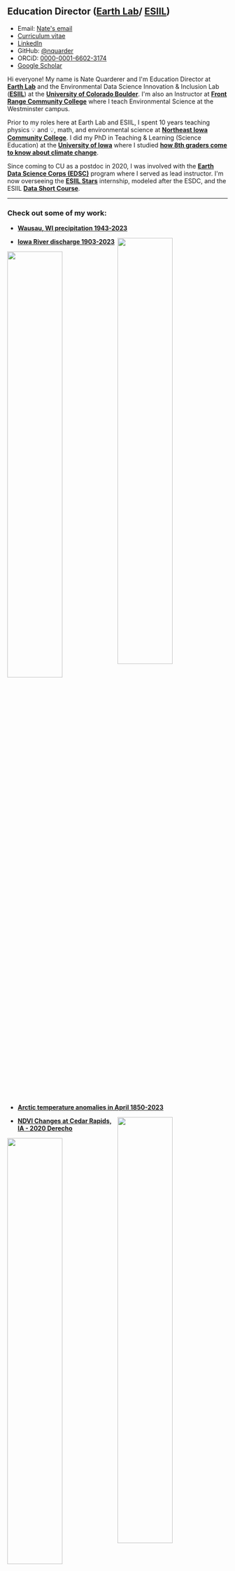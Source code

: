<!--
## HERE ARE OTHER IMAGES TO USE ##
<img style="float: right;" src="https://earthlab.colorado.edu/sites/default/files/styles/square_med/public/media/image/profile.png?itok=81I5qGge" width="125" height="125">

***

![Nate's profile photo](/img/profile.png)

<img style="float: right;" src="img/profile.png" width="25%">
-->

## Education Director ([Earth Lab](https://earthlab.colorado.edu/our-team/nathan-quarderer)/ [ESIIL](https://esiil.org/our-team))
* Email: <a href="mailto:naqu1888@colorado.edu">Nate's email</a>
* <a href="https://docs.google.com/document/d/1UZNcXSnRnsQ-Uz3WoSa-JrKID7YULzRT/edit?usp=sharing&ouid=114384468148649901473&rtpof=true&sd=true" target="_blank">Curriculum vitae</a>
* <a href="https://www.linkedin.com/in/nathan-quarderer-69726b191/" target="_blank">LinkedIn</a>
* GitHub: <a href="https://github.com/nquarder" target="_blank">@nquarder</a>
* ORCiD: <a href="https://orcid.org/0000-0001-6602-3174" target="_blank">0000-0001-6602-3174</a>
* <a href="https://scholar.google.com/citations?user=JmH0MMIAAAAJ&hl=en&authuser=1" target="_blank">Google Scholar</a>

Hi everyone! My name is Nate Quarderer and I'm Education Director at <a href="https://earthlab.colorado.edu/" target="_blank">**Earth Lab**</a> and the Environmental Data Science Innovation & Inclusion Lab (<a href="https://esiil.org/" target="_blank">**ESIIL**</a>) at the <a href="https://www.colorado.edu/" target="_blank">**University of Colorado Boulder**</a>. I'm also an Instructor at <a href="https://www.frontrange.edu/index.html" target="_blank">**Front Range Community College**</a> where I teach Environmental Science at the Westminster campus. 

Prior to my roles here at Earth Lab and ESIIL, I spent 10 years teaching physics :bulb: and 💡, math, and environmental science at <a href="https://www.nicc.edu/" target="_blank">**Northeast Iowa Community College**</a>. I did my PhD in Teaching & Learning (Science Education) at the <a href="https://www.uiowa.edu/" target="_blank">**University of Iowa**</a> where I studied <a href="https://iro.uiowa.edu/esploro/outputs/9983949497702771?institution=01IOWA_INST&skipUsageReporting=true&recordUsage=false" target="_blank">**how 8th graders come to know about climate change**</a>. 

Since coming to CU as a postdoc in 2020, I was involved with the <a href="https://earthlab.colorado.edu/edsc" target="_blank">**Earth Data Science Corps (EDSC)**</a> program where I served as lead instructor. I'm now overseeing the <a href="https://esiil.org/esiil-stars" target="_blank">**ESIIL Stars**</a> internship, modeled after the ESDC, and the ESIIL <a href="https://esiil.org/data-short-course" target="_blank">**Data Short Course**</a>.

***

### Check out some of my work:
* [**Wausau, WI precipitation 1943-2023**](https://nquarder.github.io/notebooks/wausau-precip.html)
<img style="float: right;" src="/img/wausau-precip.png" height="50%">

* [**Iowa River discharge 1903-2023**](https://nquarder.github.io/notebooks/08-iowa-flood.html)
<img style="float: right;" src="/img/ia-river-discharge.png" height="50%">

* [**Arctic temperature anomalies in April 1850-2023**](https://nquarder.github.io/notebooks/arctic-temp-april.html)
<img style="float: right;" src="/img/arctic-temperature-anomaly.png" height="50%">

* [**NDVI Changes at Cedar Rapids, IA - 2020 Derecho**](https://github.com/nquarder/nquarder.github.io/blob/main/notebooks/cr-derecho.ipynb)
<img style="float: right;" src="/img/cr-derecho.png" height="50%">

* [**NDVI Changes at Newbold, WI - 2010-2022**](https://github.com/nquarder/nquarder.github.io/blob/main/notebooks/newbold-ndvi.ipynb)
<img style="float: right;" src="/img/newbold-ndvi.png" height="50%">

* [**NDVI Changes at Federally Administered Tribal Area, Pakistan - 2019-2023**](https://nquarder.github.io/notebooks/2021-pakistan-fires.html)
<img style="float: right;" src="/img/fata-ndvi.png" height="50%">

* [**NDVI Changes at Newbold, WI - 2010-2022**](https://github.com/nquarder/nquarder.github.io/blob/main/notebooks/newbold-ndvi.ipynb)
<img style="float: right;" src="/img/newbold-ndvi.png" height="50%">

* [**Landuse at Puerto Asís, Colombia 2002**](https://github.com/earthlab-education/04-geopark-raster-data/blob/main/notebooks/04-geopark-raster-data-solutions.ipynb)
<img style="float: right;" src="/img/puerto-asis-landcover-2002.png" height="50%">

* [**July high temperatures Danmarkshavn, Greenland (1983-2024)**](https://github.com/nquarder/nquarder.github.io/blob/main/notebooks/ncei-api-demo.ipynb)
<img style="float: right;" src="/img/greenland-july-temps.png" height="50%">

* [**Interactive map of Kirkwood Community College in Cedar Rapids, IA**](https://nquarder.github.io/notebooks/first-map.html)
<embed type="text/html" src="/img/cr.html" width="600" height="600">

* [**Annual Mean Temperature, Boulder, CO 1983-2023**](https://nquarder.github.io/notebooks/01-time-series-boulder.html)
<img style="float: right;" src="img/boulder-temp.png" height="50%">

* [**Annual Mean Temperature, Cedar Rapids, IA 1920-2020**](https://nquarder.github.io/notebooks/01-time-series-cedar-rapids.html)
<img style="float: right;" src="img/cr-temp.png" height="50%">

* [**Annual Mean Temperature, Iowa City, IA 1893-2025**](https://github.com/cu-esiil-edu/01-climate-nquarder/blob/main/notebooks/climate-98-download.ipynb)
<embed type="text/html" src="img/ic_ann_plot.html">


